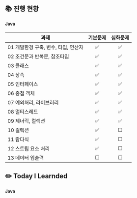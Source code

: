## 📚 진행 현황

#### Java

| 과제                                 | 기본문제 | 심화문제 |
| ------------------------------------ | :------: | :------: |
| 01 개발환경 구축, 변수, 타입, 연산자 |    ✅    |    ✅    |
| 02 조건문과 반복문, 참조타입         |    ✅    |    ✅    |
| 03 클래스                            |    ✅    |    ✅    |
| 04 상속                              |    ✅    |    ✅    |
| 05 인터페이스                        |    ✅    |    ✅     |
| 06 중첩 객체                         |    ✅     |    ✅     |
| 07 예외처리, 라이브러리              |    ✅    |    ✅     |
| 08 멀티스레드                        |    ✅     |    ✅     |
| 09 제너릭, 컬렉션                    |    ✅     |    ✅     |
| 10 컬렉션                            |    ✅     |    ☐     |
| 11 람다식                            |    ✅     |    ☐     |
| 12 스트림 요소 처리                  |    ✅     |    ☐     |
| 13 데이터 입출력                     |    ☐     |    ☐     |

## ✏️ Today I Learnded

#### Java
